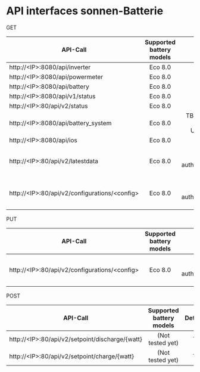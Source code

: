 # API interfaces sonnen-Batterie

GET

| API-Call    | Supported battery models | Details |
| ----------- |:------------------------:| -------:|
| http://\<IP\>:8080/api/inverter | Eco 8.0 | [Details](details_inverter.md) |
| http://\<IP\>:8080/api/powermeter | Eco 8.0 | TBD |
| http://\<IP\>:8080/api/battery | Eco 8.0 | TBD |
| http://\<IP\>:8080/api/v1/status | Eco 8.0 | TBD |
| http://\<IP\>:80/api/v2/status | Eco 8.0 | TBD |
| http://\<IP\>:8080/api/battery_system | Eco 8.0 | TBD - (Empty response, Use-Case?)|
| http://\<IP\>:8080/api/ios | Eco 8.0 | TBD |
| http://\<IP\>:80/api/v2/latestdata | Eco 8.0 | TBD - (Requires authentification by token) |
| http://\<IP\>:80/api/v2/configurations/\<config\> | Eco 8.0 | TBD - (Requires authentification by token)|

PUT

| API-Call    | Supported battery models | Details |
| ----------- |:------------------------:| -------:|
| http://\<IP\>:80/api/v2/configurations/\<config\> | Eco 8.0 | TBD - (Requires authentification by token) |

POST

| API-Call    | Supported battery models | Details |
| ----------- |:------------------------:| -------:|
| http://\<IP\>:80/api/v2/setpoint/discharge/{watt} | (Not tested yet) | TBD |
| http://\<IP\>:80/api/v2/setpoint/charge/{watt} | (Not tested yet) | TBD |
